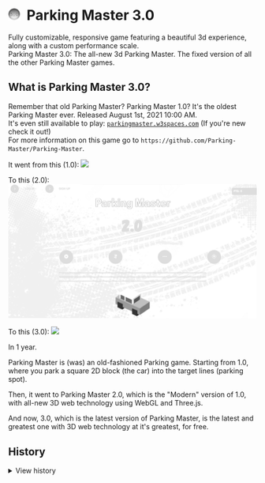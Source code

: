 # <img alt="Favicon" src="favicon.ico" width="24" />&nbsp;&nbsp;Parking Master 3.0
Fully customizable, responsive game featuring a beautiful 3d experience, along with a custom performance scale.<br>
Parking Master 3.0: The all-new 3d Parking Master. The fixed version of all the other Parking Master games.

## What is Parking Master 3.0?
Remember that old Parking Master? Parking Master 1.0? It's the oldest Parking Master ever. Released August 1st, 2021 10:00 AM.<br>
It's even still available to play: [`parkingmaster.w3spaces.com`](https://parkingmaster.w3spaces.com) (If you're new check it out!)<br>
For more information on this game go to `https://github.com/Parking-Master/Parking-Master`.

It went from this (1.0):
<img src="https://user-images.githubusercontent.com/88283567/164757620-85fd5706-5ef0-4214-882f-1706ae7071e2.png">

To this (2.0):
<img src="https://github.com/Parking-Master/Parking-Master-2.0/blob/main/preview.png?raw=true">


To this (3.0):
<img src="https://user-images.githubusercontent.com/88283567/187799704-f8ced546-8969-4018-9d07-f6b30057131f.png">

In 1 year.

Parking Master is (was) an old-fashioned Parking game. Starting from 1.0, where you park a square 2D block (the car) into the target lines (parking spot).<br>

Then, it went to Parking Master 2.0, which is the "Modern" version of 1.0, with all-new 3D web technology using WebGL and Three.js.

And now, 3.0, which is the latest version of Parking Master, is the latest and greatest one with 3D web technology at it's greatest, for free.

## History
<details>
<summary>View history</summary>
<br>
<details>
<summary>1.0</summary>
v1.9
<img src="https://user-images.githubusercontent.com/88283567/164757620-85fd5706-5ef0-4214-882f-1706ae7071e2.png" />
<br>
v1.6
<img src="https://user-images.githubusercontent.com/88283567/164759776-8c5aff07-a96b-44f3-a4d9-9459bdcca2f1.png" />
<br>
< v1.0 (in production)
<img src="https://user-images.githubusercontent.com/88283567/164761406-fb962e3a-d0e9-45e9-b265-6236ee649efe.png" />
<br>
</details>
<details>
<summary>2.0</summary>
v2.0
<img src="https://github.com/Parking-Master/Parking-Master-2.0/blob/main/preview.png?raw=true">
<br>
</details>
<details>
<summary>3.0</summary>
v3.0
<img src="https://user-images.githubusercontent.com/88283567/187799704-f8ced546-8969-4018-9d07-f6b30057131f.png">
<br>
</details>

Historic site at [`old.parkingmaster.tk`](https://old.parkingmaster.tk)
</details>
